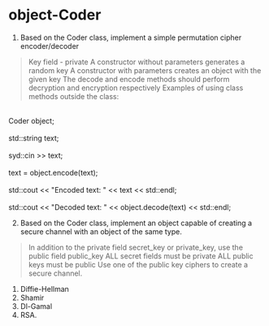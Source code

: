 # object-Coder


1. Based on the Coder class, implement a simple permutation cipher encoder/decoder
> Key field - private
> A constructor without parameters generates a random key
> A constructor with parameters creates an object with the given key
> The decode and encode methods should perform decryption and encryption respectively
> Examples of using class methods outside the class:

<br>Coder object;<br/>
<br>std::string text;<br/>
<br>syd::cin >> text;<br/>
<br>text = object.encode(text);<br/>
<br>std::cout << "Encoded text: " << text << std::endl;<br/>
<br>std::cout << "Decoded text: " << object.decode(text) << std::endl;<br/>

2. Based on the Coder class, implement an object
capable of creating a secure channel with an object of the same type.
> In addition to the private field secret_key or private_key, use the public field public_key
> ALL secret fields must be private
> ALL public keys must be public
> Use one of the public key ciphers to create a secure channel.
1. Diffie-Hellman
2. Shamir
3. Dl-Gamal
4. RSA.
